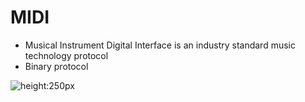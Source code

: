 # MIDI

- Musical Instrument Digital Interface is an industry standard music technology protocol
- Binary protocol


![height:250px](img/beatbars.jpeg)